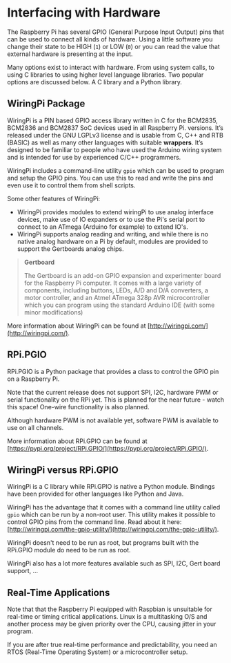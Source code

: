 # Interfacing with Hardware

The Raspberry Pi has several GPIO (General Purpose Input Output) pins that can be used to connect all kinds of hardware. Using a little software you change their state to be HIGH (`1`) or LOW (`0`) or you can read the value that external hardware is presenting at the input.

Many options exist to interact with hardware. From using system calls, to using C libraries to using higher level language libraries. Two popular options are discussed below. A C library and a Python library.

## WiringPi Package

WiringPi is a PIN based GPIO access library written in C for the BCM2835, BCM2836 and BCM2837 SoC devices used in all Raspberry Pi. versions. It’s released under the GNU LGPLv3 license and is usable from C, C++ and RTB (BASIC) as well as many other languages with suitable **wrappers**. It’s designed to be familiar to people who have used the Arduino wiring system and is intended for use by experienced C/C++ programmers.

WiringPi includes a command-line utility `gpio` which can be used to program and setup the GPIO pins. You can use this to read and write the pins and even use it to control them from shell scripts.

Some other features of WiringPi:

* WiringPi provides modules to extend wiringPi to use analog interface devices, make use of IO expanders or to use the Pi's serial port to connect to an ATmega (Arduino for example) to extend IO's.
* WiringPi supports analog reading and writing, and while there is no native analog hardware on a Pi by default, modules are provided to support the Gertboards analog chips.

> **Gertboard**
>
> The Gertboard is an add-on GPIO expansion and experimenter board for the Raspberry Pi computer. It comes with a large variety of components, including buttons, LEDs, A/D and D/A converters, a motor controller, and an Atmel ATmega 328p AVR microcontroller which you can program using the standard Arduino IDE (with some minor modifications)

More information about WiringPi can be found at [http://wiringpi.com/](http://wiringpi.com/).

## RPi.PGIO

RPi.PGIO is a Python package that provides a class to control the GPIO pin on a Raspberry Pi.

Note that the current release does not support SPI, I2C, hardware PWM or serial functionality on the RPi yet. This is planned for the near future - watch this space! One-wire functionality is also planned.

Although hardware PWM is not available yet, software PWM is available to use on all channels.

More information about RPi.GPIO can be found at [https://pypi.org/project/RPi.GPIO/](https://pypi.org/project/RPi.GPIO/).

## WiringPi versus RPi.GPIO

WiringPi is a C library while RPi.GPIO is native a Python module. Bindings have been provided for other languages like Python and Java.

WiringPi has the advantage that it comes with a command line utility called `gpio` which can be run by a non-root user. This utility makes it possible to control GPIO pins from the command line. Read about it here: [http://wiringpi.com/the-gpio-utility/](http://wiringpi.com/the-gpio-utility/).

WiringPi doesn't need to be run as root, but programs built with the RPi.GPIO module do need to be run as root.

WiringPi also has a lot more features available such as SPI, I2C, Gert board support, ...

## Real-Time Applications

Note that that the Raspberry Pi equipped with Raspbian is unsuitable for real-time or timing critical applications. Linux is a multitasking O/S and another process may be given priority over the CPU, causing jitter in your program.

If you are after true real-time performance and predictability, you need an RTOS (Real-Time Operating System) or a microcontroller setup.